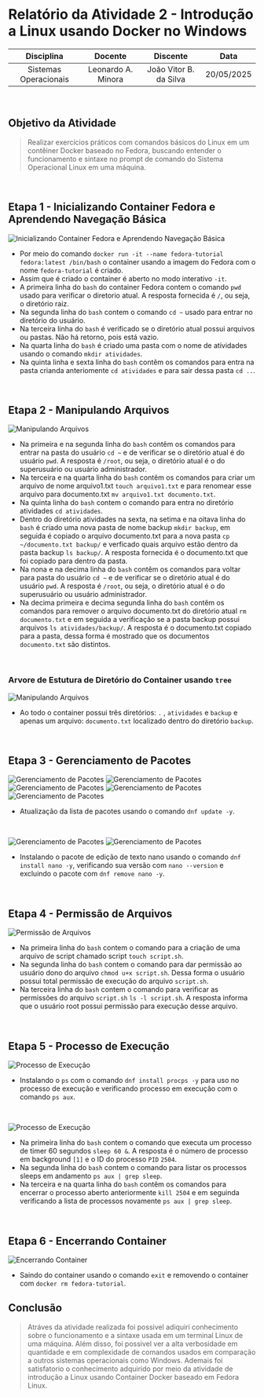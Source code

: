 # Relatório da Atividade 2 - Introdução a Linux usando Docker no Windows

| Disciplina | Docente | Discente | Data |
| :--------: | :-----: | :------: | :--: |
| Sistemas Operacionais | Leonardo A. Minora | João Vitor B. da Silva | 20/05/2025 |

<br>

## Objetivo da Atividade

> Realizar exercícios práticos com comandos básicos do Linux em um contêiner Docker baseado no Fedora, buscando entender o funcionamento e sintaxe no prompt de comando do Sistema Operacional Linux em uma máquina.

<br>

## Etapa 1 - Inicializando Container Fedora e Aprendendo Navegação Básica

![Inicializando Container Fedora e Aprendendo Navegação Básica](prints/inicializando_fedora.png)

* Por meio do comando `docker run -it --name fedora-tutorial fedora:latest /bin/bash` o container usando a imagem do Fedora com o nome `fedora-tutorial` é criado.
* Assim que é criado o container é aberto no modo interativo `-it`.
* A primeira linha do `bash` do container Fedora contem o comando `pwd` usado para verificar o diretorio atual. A resposta fornecida é `/`, ou seja, o diretório raiz.
* Na segunda linha do `bash` contem o comando `cd ~` usado para entrar no diretório do usuário.
* Na terceira linha do `bash` é verificado se o diretório atual possui arquivos ou pastas. Não há retorno, pois está vazio.
* Na quarta linha do `bash` é criado uma pasta com o nome de atividades usando o comando `mkdir atividades`.
* Na quinta linha e sexta linha do `bash` contêm os comandos para entra na pasta crianda anteriomente `cd atividades` e para sair dessa pasta `cd ..`.

<br>

## Etapa 2 - Manipulando Arquivos

![Manipulando Arquivos](prints/manipulando_arquivos.png)

* Na primeira e na segunda linha do `bash` contêm os comandos para entrar na pasta do usuário `cd ~` e de verificar se o diretório atual é do usuário `pwd`. A resposta é `/root`, ou seja, o diretório atual é o do superusuário ou usuário administrador.
* Na terceira e na quarta linha do `bash` contêm os comandos para criar um arquivo de nome arquivo1.txt `touch arquivo1.txt` e para renomear esse arquivo para documento.txt `mv arquivo1.txt documento.txt`.
* Na quinta linha do `bash` contem o comando para entra no diretório atividades `cd atividades`.
* Dentro do diretório atividades na sexta, na setima e na oitava linha do `bash` é criado uma nova pasta de nome backup `mkdir backup`, em seguida é copiado o arquivo documento.txt para a nova pasta `cp ~/documento.txt backup/` e verficado quais arquivo estão dentro da pasta backup `ls backup/`. A resposta fornecida é o documento.txt que foi copiado para dentro da pasta.
* Na nona e na decima linha do `bash` contêm os comandos para voltar para pasta do usuário `cd ~` e de verificar se o diretório atual é do usuário `pwd`. A resposta é `/root`, ou seja, o diretório atual é o do superusuário ou usuário administrador.
* Na decima primeira e decima segunda linha do `bash` contêm os comandos para remover o arquivo documento.txt do diretório atual `rm documento.txt` e em seguida a verificação se a pasta backup possui arquivos `ls atividades/backup/`. A resposta é o documento.txt copiado para a pasta, dessa forma é mostrado que os documentos `documento.txt` são distintos.

<br>

### Arvore de Estutura de Diretório do Container usando `tree`
![Manipulando Arquivos](prints/verificar_estrutura_pasta.png)

* Ao todo o container possui três diretórios: `.` , `atividades` e `backup` e apenas um arquivo: `documento.txt` localizado dentro do diretório `backup`.

<br>

## Etapa 3 - Gerenciamento de Pacotes

![Gerenciamento de Pacotes](prints/dnf_update1.png)
![Gerenciamento de Pacotes](prints/dnf_update2.png)
![Gerenciamento de Pacotes](prints/dnf_update3.png)
![Gerenciamento de Pacotes](prints/dnf_update4.png)
![Gerenciamento de Pacotes](prints/dnf_update5.png)

* Atualização da lista de pacotes usando o comando `dnf update -y`.

<br>

![Gerenciamento de Pacotes](prints/instalando_nano.png)
![Gerenciamento de Pacotes](prints/verificando_versao_remocao_nano.png)

* Instalando o pacote de edição de texto nano usando o comando `dnf install nano -y`, verificando sua versão com `nano --version` e excluindo o pacote com `dnf remove nano -y`.

<br>

## Etapa 4 - Permissão de Arquivos

![Permissão de Arquivos](prints/permissao_arquivos.png)

* Na primeira linha do `bash` contem o comando para a criação de uma arquivo de script chamado script `touch script.sh`.
* Na segunda linha do `bash` contem o comando para dar permissão ao usuário dono do arquivo `chmod u+x script.sh`. Dessa forma o usuário possui total permissão de execução do arquivo `script.sh`.
* Na terceira linha do `bash` contem o comando para verificar as permissões do arquivo `script.sh` `ls -l script.sh`. A resposta informa que o usuário root possui permissão para execução desse arquivo.

<br>

## Etapa 5 - Processo de Execução

![Processo de Execução](prints/instalando_ps.png)

* Instalando o `ps` com o comando `dnf install procps -y` para uso no processo de execução e verificando processo em execução com o comando `ps aux`.

<br>

![Processo de Execução](prints/executando_finalizando_processos.png)

* Na primeira linha do `bash` contem o comando que executa um processo de timer 60 segundos `sleep 60 &`. A resposta é o número de processo em background `[1]` e o ID do processo `PID` `2504`.
* Na segunda linha do `bash` contem o comando para listar os processos sleeps em andamento `ps aux | grep sleep`.
* Na terceira e na quarta linha do `bash` contêm os comandos para encerrar o processo aberto anteriormente `kill 2504` e em seguinda verificando a lista de processos novamente `ps aux | grep sleep`.

<br>

## Etapa 6 - Encerrando Container

![Encerrando Container](prints/saindo_removendo_container.png)

* Saindo do container usando o comando `exit` e removendo o container com `docker rm fedora-tutorial`.

## Conclusão

> Atráves da atividade realizada foi possivel adiquiri conhecimento sobre o funcionamento e a sintaxe usada em um terminal Linux de uma máquina. Além disso, foi possivel ver a alta verbosidade em quantidade e em complexidade de comandos usados em comparação a outros sistemas operacionais como Windows. Ademais foi satisfatorio o conhecimento adquirido por meio da atividade de introdução a Linux usando Container Docker baseado em Fedora Linux.